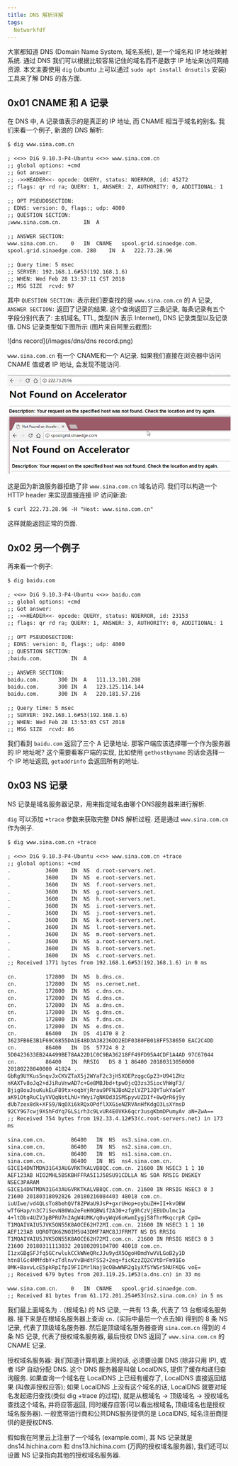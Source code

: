 ```yaml
---
title: DNS 解析详解
tags:
  Networkfdf
---
```


大家都知道 DNS (Domain Name System, 域名系统), 是一个域名和 IP 地址映射系统. 通过 DNS 我们可以根据比较容易记住的域名而不是数字 IP 地址来访问网络资源.
本文主要使用 `dig` (ubuntu 上可以通过 `sudo apt install dnsutils` 安装) 工具来了解 DNS 的各方面.
<!-- more -->

## 0x01 CNAME 和 A 记录
在 DNS 中, A 记录值表示的是真正的 IP 地址, 而 CNAME 相当于域名的别名.
我们来看一个例子, 新浪的 DNS 解析:

```shell
$ dig www.sina.com.cn

; <<>> DiG 9.10.3-P4-Ubuntu <<>> www.sina.com.cn
;; global options: +cmd
;; Got answer:
;; ->>HEADER<<- opcode: QUERY, status: NOERROR, id: 45272
;; flags: qr rd ra; QUERY: 1, ANSWER: 2, AUTHORITY: 0, ADDITIONAL: 1

;; OPT PSEUDOSECTION:
; EDNS: version: 0, flags:; udp: 4000
;; QUESTION SECTION:
;www.sina.com.cn.		IN	A

;; ANSWER SECTION:
www.sina.com.cn.	0	IN	CNAME	spool.grid.sinaedge.com.
spool.grid.sinaedge.com. 280	IN	A	222.73.28.96

;; Query time: 5 msec
;; SERVER: 192.168.1.6#53(192.168.1.6)
;; WHEN: Wed Feb 28 13:37:11 CST 2018
;; MSG SIZE  rcvd: 97
```

其中 `QUESTION SECTION:` 表示我们要查找的是 `www.sina.com.cn` 的 A 记录, `ANSWER SECTION:` 返回了记录的结果.
这个查询返回了三条记录, 每条记录有五个字段分别代表了: 主机域名, TTL, 类型(IN 表示 Internet), DNS 记录类型以及记录值. DNS 记录类型如下图所示 (图片来自阿里云截图):

![dns record](/images/dns/dns record.png)

`www.sina.com.cn` 有一个 CNAME和一个 A记录. 如果我们直接在浏览器中访问 CNAME 值或者 IP 地址, 会发现不能访问.

![error](/images/dns/error.png)

这是因为新浪服务器拒绝了非 `www.sina.com.cn` 域名访问. 我们可以构造一个 HTTP header 来实现直接连接 IP 访问新浪:
```shell
$ curl 222.73.28.96 -H "Host: www.sina.com.cn"
```
这样就能返回正常的页面.

## 0x02 另一个例子

再来看一个例子:

```
$ dig baidu.com                    

; <<>> DiG 9.10.3-P4-Ubuntu <<>> baidu.com
;; global options: +cmd
;; Got answer:
;; ->>HEADER<<- opcode: QUERY, status: NOERROR, id: 23153
;; flags: qr rd ra; QUERY: 1, ANSWER: 3, AUTHORITY: 0, ADDITIONAL: 1

;; OPT PSEUDOSECTION:
; EDNS: version: 0, flags:; udp: 4000
;; QUESTION SECTION:
;baidu.com.			IN	A

;; ANSWER SECTION:
baidu.com.		300	IN	A	111.13.101.208
baidu.com.		300	IN	A	123.125.114.144
baidu.com.		300	IN	A	220.181.57.216

;; Query time: 5 msec
;; SERVER: 192.168.1.6#53(192.168.1.6)
;; WHEN: Wed Feb 28 13:53:03 CST 2018
;; MSG SIZE  rcvd: 86
```

我们看到 `baidu.com` 返回了三个 A 记录地址. 那客户端应该选择哪一个作为服务器的 IP 地址呢?
这个需要看客户端的实现, 比如使用 `gethostbyname` 的话会选择一个 IP 地址返回,  `getaddrinfo` 会返回所有的地址.

## 0x03 NS 记录

NS 记录是域名服务器记录，用来指定域名由哪个DNS服务器来进行解析.

`dig` 可以添加 `+trace` 参数来获取完整 DNS 解析过程. 还是通过 `www.sina.com.cn` 作为例子.

```shell
$ dig www.sina.com.cn +trace

; <<>> DiG 9.10.3-P4-Ubuntu <<>> www.sina.com.cn +trace
;; global options: +cmd
.			3600	IN	NS	d.root-servers.net.
.			3600	IN	NS	e.root-servers.net.
.			3600	IN	NS	f.root-servers.net.
.			3600	IN	NS	g.root-servers.net.
.			3600	IN	NS	h.root-servers.net.
.			3600	IN	NS	i.root-servers.net.
.			3600	IN	NS	j.root-servers.net.
.			3600	IN	NS	k.root-servers.net.
.			3600	IN	NS	l.root-servers.net.
.			3600	IN	NS	m.root-servers.net.
.			3600	IN	NS	a.root-servers.net.
.			3600	IN	NS	b.root-servers.net.
.			3600	IN	NS	c.root-servers.net.
;; Received 1771 bytes from 192.168.1.6#53(192.168.1.6) in 0 ms

cn.			172800	IN	NS	b.dns.cn.
cn.			172800	IN	NS	ns.cernet.net.
cn.			172800	IN	NS	c.dns.cn.
cn.			172800	IN	NS	d.dns.cn.
cn.			172800	IN	NS	a.dns.cn.
cn.			172800	IN	NS	g.dns.cn.
cn.			172800	IN	NS	f.dns.cn.
cn.			172800	IN	NS	e.dns.cn.
cn.			86400	IN	DS	41470 8 2 3623FB6E3B1F69C6855DA1E48D3A38236DD2EDF0380FB018FF538650 EAC2C4DD
cn.			86400	IN	DS	57724 8 2 5D0423633EB24A499BE78AA22D1C0C9BA36218FF49FD95A4CDF1A4AD 97C67044
cn.			86400	IN	RRSIG	DS 8 1 86400 20180313050000 20180228040000 41824 . GbRg9UYKus5nqvJxCKVZTaX5j2WYaF2c3jH5XOEPzqgcGp23+U941ZHz nKAXTv8oJq2+dJiRuVnwAD7c+Ge8MBJbd+tpw0jcQ3zs3SiocVhWgF3/ Bjig8ouJsuKukEuF89tx+oqbYjRrau9PFNJBoN2zlVZP1JQYTukYaGeY aK91OtgRuC1yVVQqNstLhU+YWyi7gNKOd31SMSpyvUZDIf+8wQrR6j9y dUb7zex8dk+XFS9/NqOXi6kRQxOPdflXXGieNZRVAnHfKdgO3LsXYmsD 92CY9G7cwj9XShFdYq7GLSirh3c9LvUR4E0VKk6qcr3usgKbmDPumyAv aN+ZwA==
;; Received 754 bytes from 192.33.4.12#53(c.root-servers.net) in 173 ms

sina.com.cn.		86400	IN	NS	ns3.sina.com.cn.
sina.com.cn.		86400	IN	NS	ns2.sina.com.cn.
sina.com.cn.		86400	IN	NS	ns1.sina.com.cn.
sina.com.cn.		86400	IN	NS	ns4.sina.com.cn.
GICE14DNTMDN31G43AUGVRKTKALVB8QC.com.cn. 21600 IN NSEC3	1 1 10 AEF123AB HIO2MHL5BSKBHFFRA5I1J58SU91CDLLA NS SOA RRSIG DNSKEY NSEC3PARAM
GICE14DNTMDN31G43AUGVRKTKALVB8QC.com.cn. 21600 IN RRSIG	NSEC3 8 3 21600 20180318092826 20180216084403 48018 com.cn. iuUIwe/vd4QLsTo8behQVf8ZPWaU9JsP+gxrUHop+oybuZH+II+kvOBW wTfGHap/n3C7iSevN80Wa2eFeH0QBWif2A30+zfg9hCzVjEEUDulmc1a 4+ltDbv4UZVJpBPRU7n2AgW4UMK/q0vyWqV6oKwmIygj58fhrMkqcrpR CpU=
T1MQAIVAIU5JVK5ON55K8AOCE62H72MI.com.cn. 21600 IN NSEC3	1 1 10 AEF123AB UQROTQK62NOIM5U43DMF7AMC8JJFRM7T NS DS RRSIG
T1MQAIVAIU5JVK5ON55K8AOCE62H72MI.com.cn. 21600 IN RRSIG	NSEC3 8 3 21600 20180311113832 20180209104700 48018 com.cn. I1zxGBgSFJfq5GCrwlukCCkWNeQRcJJu9ydX5OgoH0mdYwVVLGoB2y1D htn8lGc4MMfdbY+zTdlnvYvBHdtFSS2+2eq+ficKzzZQ2CVtDrFm91Eo 0MK+BavvLcE5pkRpIfpI9FIIMrlNaj9cOBwWNR2g1yXfSYWSr5NUFKQG voE=
;; Received 679 bytes from 203.119.25.1#53(a.dns.cn) in 33 ms

www.sina.com.cn.	0	IN	CNAME	spool.grid.sinaedge.com.
;; Received 81 bytes from 61.172.201.254#53(ns2.sina.com.cn) in 5 ms

```

我们最上面域名为 `.` (根域名) 的 NS 记录, 一共有 13 条, 代表了 13 台根域名服务器. 接下来是在根域名服务器上查询 `cn.` (实际中最后一个点去掉) 得到的 8 条 NS 记录, 代表了顶级域名服务器. 然后是顶级域名服务器查询 `sina.com.cn` 得到的 4 条 NS 记录, 代表了授权域名服务器, 最后授权 DNS 返回了 `www.sina.com.cn` 的 CNAME 记录.

<div class="tip">
授权域名服务器: 我们知道计算机要上网的话, 必须要设置 DNS (除非只用 IP), 或者 ISP 自动分配 DNS. 这个 DNS 服务器是叫做 LocalDNS, 提供了缓存和递归查询服务. 如果查询一个域名在 LocalDNS 上已经有缓存了, LocalDNS 直接返回结果 (叫做非授权应答); 如果 LocalDNS 上没有这个域名的话, LocalDNS 就要对域名发起递归查找(类似 dig +trace 的过程), 就是从根域名 -> 顶级域名 -> 授权域名查找这个域名, 并将应答返回, 同时缓存应答(可以看出根域名, 顶级域名也是授权域名服务器). 一般宽带运行商和公共DNS服务提供的是 LocalDNS, 域名注册商提供的是授权DNS.
</div>

假如我在阿里云上注册了一个域名 (example.com), 其 NS 记录就是 dns14.hichina.com 和 dns13.hichina.com (万网的授权域名服务器), 我们还可以设置 NS 记录指向其他的授权域名服务器.